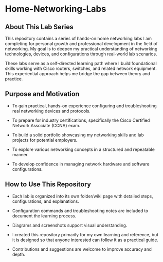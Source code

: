 # Home-Networking-Labs

## About This Lab Series
This repository contains a series of hands-on home networking labs I am completing for personal growth and professional development in the field of networking. My goal is to deepen my practical understanding of networking technologies, devices, and configurations through real-world lab scenarios.

These labs serve as a self-directed learning path where I build foundational skills working with Cisco routers, switches, and related network equipment. This experiential approach helps me bridge the gap between theory and practice.



## Purpose and Motivation
* To gain practical, hands-on experience configuring and troubleshooting real networking devices and protocols.

* To prepare for industry certifications, specifically the Cisco Certified Network Associate (CCNA) exam.

* To build a solid portfolio showcasing my networking skills and lab projects for potential employers.

* To explore various networking concepts in a structured and repeatable manner.

* To develop confidence in managing network hardware and software configurations.



## How to Use This Repository
* Each lab is organized into its own folder/wiki page with detailed steps, configurations, and explanations.

* Configuration commands and troubleshooting notes are included to document the learning process.

* Diagrams and screenshots support visual understanding.

* I created this repository primarily for my own learning and reference, but it is designed so that anyone interested can follow it as a practical guide.

* Contributions and suggestions are welcome to improve accuracy and depth.
